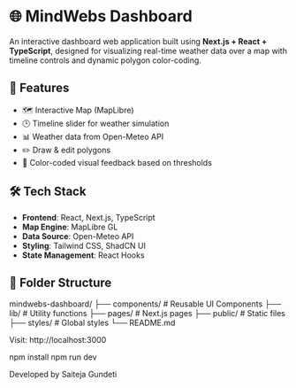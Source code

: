 # 🌐 MindWebs Dashboard

An interactive dashboard web application built using **Next.js + React + TypeScript**, designed for visualizing real-time weather data over a map with timeline controls and dynamic polygon color-coding.

## 🚀 Features

- 🗺️ Interactive Map (MapLibre)
- 🕒 Timeline slider for weather simulation
- 📊 Weather data from Open-Meteo API
- ✏️ Draw & edit polygons
- 🎨 Color-coded visual feedback based on thresholds

## 🛠️ Tech Stack

- **Frontend**: React, Next.js, TypeScript
- **Map Engine**: MapLibre GL
- **Data Source**: Open-Meteo API
- **Styling**: Tailwind CSS, ShadCN UI
- **State Management**: React Hooks

## 📂 Folder Structure

mindwebs-dashboard/
├── components/ # Reusable UI Components
├── lib/ # Utility functions
├── pages/ # Next.js pages
├── public/ # Static files
├── styles/ # Global styles
└── README.md

Visit: http://localhost:3000

npm install
npm run dev

Developed by Saiteja Gundeti

